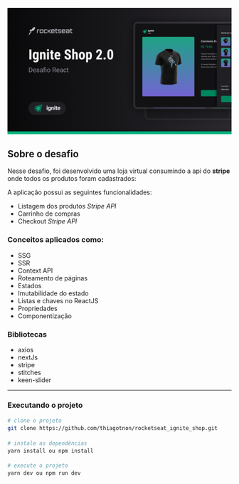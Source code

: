 ![coffe_delivery](https://raw.githubusercontent.com/thiagotnon/rocketseat_ignite_shop/master/.gitassets/cover.png)

## Sobre o desafio

Nesse desafio, foi desenvolvido uma loja virtual consumindo a api do **stripe** onde todos os produtos foram cadastrados:

A aplicação possui as seguintes funcionalidades:

- Listagem dos produtos _Stripe API_
- Carrinho de compras
- Checkout _Stripe API_

### Conceitos aplicados como:

- SSG
- SSR
- Context API
- Roteamento de páginas
- Estados
- Imutabilidade do estado
- Listas e chaves no ReactJS
- Propriedades
- Componentização

### Bibliotecas

- axios
- nextJs
- stripe
- stitches
- keen-slider

<hr/>

### Executando o projeto

```bash
# clone o projeto
git clone https://github.com/thiagotnon/rocketseat_ignite_shop.git

# instale as dependências
yarn install ou npm install

# execute o projeto
yarn dev ou npm run dev
```
